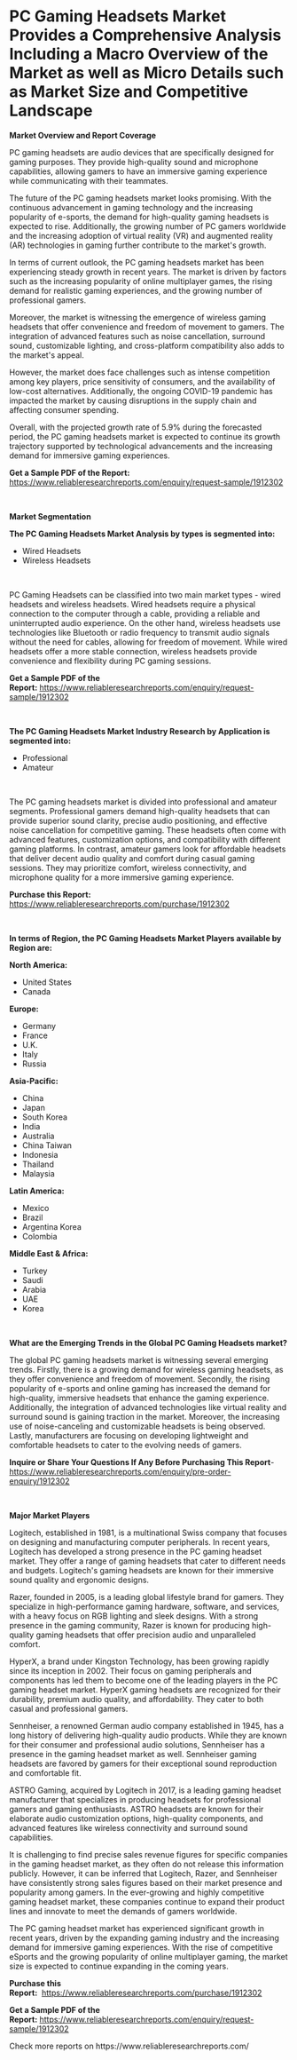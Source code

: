 <p><h1>PC Gaming Headsets Market Provides a Comprehensive Analysis Including a Macro Overview of the Market as well as Micro Details such as Market Size and Competitive Landscape</h1></p><p><strong>Market Overview and Report Coverage</strong></p>
<p><p>PC gaming headsets are audio devices that are specifically designed for gaming purposes. They provide high-quality sound and microphone capabilities, allowing gamers to have an immersive gaming experience while communicating with their teammates.</p><p>The future of the PC gaming headsets market looks promising. With the continuous advancement in gaming technology and the increasing popularity of e-sports, the demand for high-quality gaming headsets is expected to rise. Additionally, the growing number of PC gamers worldwide and the increasing adoption of virtual reality (VR) and augmented reality (AR) technologies in gaming further contribute to the market's growth.</p><p>In terms of current outlook, the PC gaming headsets market has been experiencing steady growth in recent years. The market is driven by factors such as the increasing popularity of online multiplayer games, the rising demand for realistic gaming experiences, and the growing number of professional gamers.</p><p>Moreover, the market is witnessing the emergence of wireless gaming headsets that offer convenience and freedom of movement to gamers. The integration of advanced features such as noise cancellation, surround sound, customizable lighting, and cross-platform compatibility also adds to the market's appeal.</p><p>However, the market does face challenges such as intense competition among key players, price sensitivity of consumers, and the availability of low-cost alternatives. Additionally, the ongoing COVID-19 pandemic has impacted the market by causing disruptions in the supply chain and affecting consumer spending.</p><p>Overall, with the projected growth rate of 5.9% during the forecasted period, the PC gaming headsets market is expected to continue its growth trajectory supported by technological advancements and the increasing demand for immersive gaming experiences.</p></p>
<p><strong>Get a Sample PDF of the Report:</strong> <a href="https://www.reliableresearchreports.com/enquiry/request-sample/1912302">https://www.reliableresearchreports.com/enquiry/request-sample/1912302</a></p>
<p>&nbsp;</p>
<p><strong>Market Segmentation</strong></p>
<p><strong>The PC Gaming Headsets Market Analysis by types is segmented into:</strong></p>
<p><ul><li>Wired Headsets</li><li>Wireless Headsets</li></ul></p>
<p>&nbsp;</p>
<p><p>PC Gaming Headsets can be classified into two main market types - wired headsets and wireless headsets. Wired headsets require a physical connection to the computer through a cable, providing a reliable and uninterrupted audio experience. On the other hand, wireless headsets use technologies like Bluetooth or radio frequency to transmit audio signals without the need for cables, allowing for freedom of movement. While wired headsets offer a more stable connection, wireless headsets provide convenience and flexibility during PC gaming sessions.</p></p>
<p><strong>Get a Sample PDF of the Report:</strong>&nbsp;<a href="https://www.reliableresearchreports.com/enquiry/request-sample/1912302">https://www.reliableresearchreports.com/enquiry/request-sample/1912302</a></p>
<p>&nbsp;</p>
<p><strong>The PC Gaming Headsets Market Industry Research by Application is segmented into:</strong></p>
<p><ul><li>Professional</li><li>Amateur</li></ul></p>
<p>&nbsp;</p>
<p><p>The PC gaming headsets market is divided into professional and amateur segments. Professional gamers demand high-quality headsets that can provide superior sound clarity, precise audio positioning, and effective noise cancellation for competitive gaming. These headsets often come with advanced features, customization options, and compatibility with different gaming platforms. In contrast, amateur gamers look for affordable headsets that deliver decent audio quality and comfort during casual gaming sessions. They may prioritize comfort, wireless connectivity, and microphone quality for a more immersive gaming experience.</p></p>
<p><strong>Purchase this Report:</strong>&nbsp; <a href="https://www.reliableresearchreports.com/purchase/1912302">https://www.reliableresearchreports.com/purchase/1912302</a></p>
<p>&nbsp;</p>
<p><strong>In terms of Region, the PC Gaming Headsets Market Players available by Region are:</strong></p>
<p>
    <p> <strong> North America: </strong>
        <ul>
            <li>United States</li>
            <li>Canada</li>
        </ul>
        </p> 
    <p> <strong> Europe: </strong>
        <ul>
            <li>Germany</li>
            <li>France</li>
            <li>U.K.</li>
            <li>Italy</li>
            <li>Russia</li>
        </ul>
        </p> 
    <p> <strong> Asia-Pacific: </strong>
        <ul>
            <li>China</li>
            <li>Japan</li>
            <li>South Korea</li>
            <li>India</li>
            <li>Australia</li>
            <li>China Taiwan</li>
            <li>Indonesia</li>
            <li>Thailand</li>
            <li>Malaysia</li>
        </ul>
        </p> 
    <p> <strong> Latin America: </strong>
        <ul>
            <li>Mexico</li>
            <li>Brazil</li>
            <li>Argentina Korea</li>
            <li>Colombia</li>
        </ul>
        </p> 
    <p> <strong> Middle East & Africa: </strong>
        <ul>
            <li>Turkey</li>
            <li>Saudi</li>
            <li>Arabia</li>
            <li>UAE</li>
            <li>Korea</li>
        </ul>
    </p>
    </p>
<p>&nbsp;</p>
<p><strong>What are the Emerging Trends in the Global PC Gaming Headsets market?</strong></p>
<p><p>The global PC gaming headsets market is witnessing several emerging trends. Firstly, there is a growing demand for wireless gaming headsets, as they offer convenience and freedom of movement. Secondly, the rising popularity of e-sports and online gaming has increased the demand for high-quality, immersive headsets that enhance the gaming experience. Additionally, the integration of advanced technologies like virtual reality and surround sound is gaining traction in the market. Moreover, the increasing use of noise-canceling and customizable headsets is being observed. Lastly, manufacturers are focusing on developing lightweight and comfortable headsets to cater to the evolving needs of gamers.</p></p>
<p><strong>Inquire or Share Your Questions If Any Before Purchasing This Report</strong>- <a href="https://www.reliableresearchreports.com/enquiry/pre-order-enquiry/1912302">https://www.reliableresearchreports.com/enquiry/pre-order-enquiry/1912302</a></p>
<p>&nbsp;</p>
<p><strong>Major Market Players</strong></p>
<p><p>Logitech, established in 1981, is a multinational Swiss company that focuses on designing and manufacturing computer peripherals. In recent years, Logitech has developed a strong presence in the PC gaming headset market. They offer a range of gaming headsets that cater to different needs and budgets. Logitech's gaming headsets are known for their immersive sound quality and ergonomic designs.</p><p>Razer, founded in 2005, is a leading global lifestyle brand for gamers. They specialize in high-performance gaming hardware, software, and services, with a heavy focus on RGB lighting and sleek designs. With a strong presence in the gaming community, Razer is known for producing high-quality gaming headsets that offer precision audio and unparalleled comfort.</p><p>HyperX, a brand under Kingston Technology, has been growing rapidly since its inception in 2002. Their focus on gaming peripherals and components has led them to become one of the leading players in the PC gaming headset market. HyperX gaming headsets are recognized for their durability, premium audio quality, and affordability. They cater to both casual and professional gamers.</p><p>Sennheiser, a renowned German audio company established in 1945, has a long history of delivering high-quality audio products. While they are known for their consumer and professional audio solutions, Sennheiser has a presence in the gaming headset market as well. Sennheiser gaming headsets are favored by gamers for their exceptional sound reproduction and comfortable fit.</p><p>ASTRO Gaming, acquired by Logitech in 2017, is a leading gaming headset manufacturer that specializes in producing headsets for professional gamers and gaming enthusiasts. ASTRO headsets are known for their elaborate audio customization options, high-quality components, and advanced features like wireless connectivity and surround sound capabilities.</p><p>It is challenging to find precise sales revenue figures for specific companies in the gaming headset market, as they often do not release this information publicly. However, it can be inferred that Logitech, Razer, and Sennheiser have consistently strong sales figures based on their market presence and popularity among gamers. In the ever-growing and highly competitive gaming headset market, these companies continue to expand their product lines and innovate to meet the demands of gamers worldwide.</p><p>The PC gaming headset market has experienced significant growth in recent years, driven by the expanding gaming industry and the increasing demand for immersive gaming experiences. With the rise of competitive eSports and the growing popularity of online multiplayer gaming, the market size is expected to continue expanding in the coming years.</p></p>
<p><strong>Purchase this Report:</strong>&nbsp;&nbsp;<a href="https://www.reliableresearchreports.com/purchase/1912302">https://www.reliableresearchreports.com/purchase/1912302</a></p>
<p></p>
<p><strong>Get a Sample PDF of the Report:</strong>&nbsp;<a href="https://www.reliableresearchreports.com/enquiry/request-sample/1912302">https://www.reliableresearchreports.com/enquiry/request-sample/1912302</a></p>
<p>Check more reports on https://www.reliableresearchreports.com/</p>